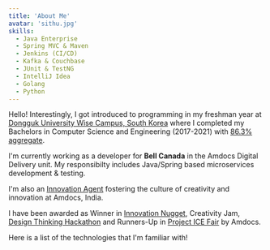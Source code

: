 ```yaml
---
title: 'About Me'
avatar: 'sithu.jpg'
skills:
  - Java Enterprise
  - Spring MVC & Maven
  - Jenkins (CI/CD)
  - Kafka & Couchbase
  - JUnit & TestNG
  - IntelliJ Idea
  - Golang
  - Python
---
```


Hello! Interestingly, I got introduced to programming in my freshman year at [Dongguk University Wise Campus,  South Korea](https://wise.dongguk.ac.kr/main) where I completed my Bachelors in Computer Science and Engineering (2017-2021) with [86.3% aggregate](https://drive.google.com/file/d/1G4UBPBP0mvWZLRdkF_EcpmKKGp7_OA8U/view?usp=sharing).

I'm currently working as a developer for **Bell Canada** in the Amdocs Digital Delivery unit. My responsibilty includes Java/Spring based microservices development & testing. 

I'm also an [Innovation Agent](https://drive.google.com/file/d/117KS9QnDrcg7dllcAzGz_b7qQPgR3pGs/view?usp=sharing) fostering the culture of creativity and innovation at Amdocs, India.

I have been awarded as Winner in [Innovation Nugget](https://drive.google.com/file/d/1PzTZkXlQV9ldZxqmBbbO94uIqrhSwvcq/view?usp=sharing), Creativity Jam, [Design Thinking Hackathon](https://drive.google.com/file/d/1hXCATvKwzHCvctHtElsqFg5YIqabz22O/view?usp=sharing) and Runners-Up in [Project ICE Fair](https://drive.google.com/file/d/1exB19OoQ5dzU2mg4qbdkNutA25TGBWV3/view?usp=sharing) by Amdocs.

Here is a list of the technologies that I'm familiar with!
